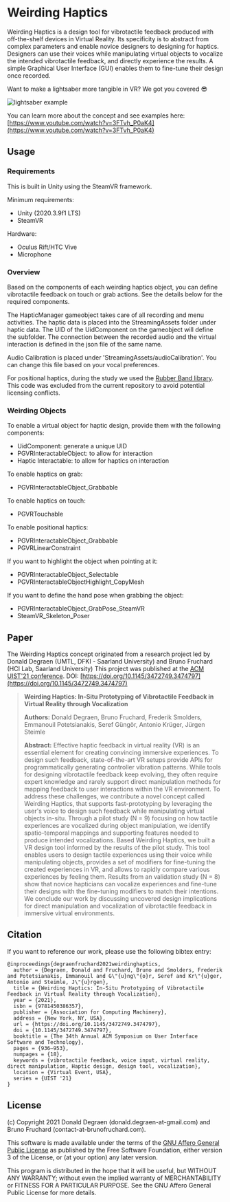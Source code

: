 # Weirding Haptics

Weirding Haptics is a design tool for vibrotactile feedback produced with off-the-shelf devices in Virtual Reality. Its specificity is to abstract from complex parameters and enable novice designers to designing for haptics. Designers can use their voices while manipulating virtual objects to vocalize the intended vibrotactile feedback, and directly experience the results. A simple Graphical User Interface (GUI) enables them to fine-tune their design once recorded.

Want to make a lightsaber more tangible in VR? We got you covered 😎

![lightsaber example](https://user-images.githubusercontent.com/5594020/136162577-57eaf062-4ecc-455b-ba79-f796e545ea34.png)

You can learn more about the concept and see examples here: [https://www.youtube.com/watch?v=3FTvh_P0aK4](https://www.youtube.com/watch?v=3FTvh_P0aK4)

## Usage

### Requirements

This is built in Unity using the SteamVR framework.

Minimum requirements:
- Unity (2020.3.9f1 LTS)
- SteamVR

Hardware:
- Oculus Rift/HTC Vive
- Microphone

### Overview

Based on the components of each weirding haptics object, you can define vibrotactile feedback on touch or grab actions. See the details below for the required components.

The HapticManager gameobject takes care of all recording and menu activities. The haptic data is placed into the StreamingAssets folder under haptic data. The UID of the UidComponent on the gameobject will define the subfolder. The connection between the recorded audio and the virtual interaction is defined in the json file of the same name.

Audio Calibration is placed under 'StreamingAssets/audioCalibration'. You can change this file based on your vocal preferences.

For positional haptics, during the study we used the [Rubber Band library](https://breakfastquay.com/rubberband/). This code was excluded from the current repository to avoid potential licensing conflicts.

### Weirding Objects

To enable a virtual object for haptic design, provide them with the following components:
- UidComponent: generate a unique UID
- PGVRInteractableObject: to allow for interaction
- Haptic Interactable: to allow for haptics on interaction

To enable haptics on grab:
- PGVRInteractableObject_Grabbable

To enable haptics on touch:
- PGVRTouchable

To enable positional haptics:
- PGVRInteractableObject_Grabbable
- PGVRLinearConstraint

If you want to highlight the object when pointing at it:
- PGVRInteractableObject_Selectable
- PGVRInteractableObjectHighlight_CopyMesh

If you want to define the hand pose when grabbing the object:
- PGVRInteractableObject_GrabPose_SteamVR
- SteamVR_Skeleton_Poser


## Paper

The Weirding Haptics concept originated from a research project led by Donald Degraen (UMTL, DFKI - Saarland University) and Bruno Fruchard (HCI Lab, Saarland University)
This project was published at the [ACM UIST'21 conference](https://uist.acm.org/uist2021/).
DOI: [https://doi.org/10.1145/3472749.3474797](https://doi.org/10.1145/3472749.3474797)


> **Weirding Haptics: In-Situ Prototyping of Vibrotactile Feedback in Virtual Reality through Vocalization**
>
> **Authors:** Donald Degraen, Bruno Fruchard, Frederik Smolders, Emmanouil Potetsianakis, Seref Güngör, Antonio Krüger, Jürgen Steimle
>
> **Abstract:**
> Effective haptic feedback in virtual reality (VR) is an essential element for creating convincing immersive experiences. To design such feedback, state-of-the-art VR setups provide APIs for programmatically generating controller vibration patterns. While tools for designing vibrotactile feedback keep evolving, they often require expert knowledge and rarely support direct manipulation methods for mapping feedback to user interactions within the VR environment. To address these challenges, we contribute a novel concept called Weirding Haptics, that supports fast-prototyping by leveraging the user's voice to design such feedback while manipulating virtual objects in-situ. Through a pilot study (N = 9) focusing on how tactile experiences are vocalized during object manipulation, we identify spatio-temporal mappings and supporting features needed to produce intended vocalizations. Based Weirding Haptics, we built a VR design tool informed by the results of the pilot study. This tool enables users to design tactile experiences using their voice while manipulating objects, provides a set of modifiers for fine-tuning the created experiences in VR, and allows to rapidly compare various experiences by feeling them. Results from an validation study (N = 8) show that novice hapticians can vocalize experiences and fine-tune their designs with the fine-tuning modifiers to match their intentions. We conclude our work by discussing uncovered design implications for direct manipulation and vocalization of vibrotactile feedback in immersive virtual environments.


## Citation

If you want to reference our work, please use the following bibtex entry:

```
@inproceedings{degraenfruchard2021weirdinghaptics,
  author = {Degraen, Donald and Fruchard, Bruno and Smolders, Frederik and Potetsianakis, Emmanouil and G\"{u}ng\"{o}r, Seref and Kr\"{u}ger, Antonio and Steimle, J\"{u}rgen},
  title = {Weirding Haptics: In-Situ Prototyping of Vibrotactile Feedback in Virtual Reality through Vocalization},
  year = {2021},
  isbn = {9781450386357},
  publisher = {Association for Computing Machinery},
  address = {New York, NY, USA},
  url = {https://doi.org/10.1145/3472749.3474797},
  doi = {10.1145/3472749.3474797},
  booktitle = {The 34th Annual ACM Symposium on User Interface Software and Technology},
  pages = {936–953},
  numpages = {18},
  keywords = {vibrotactile feedback, voice input, virtual reality, direct manipulation, Haptic design, design tool, vocalization},
  location = {Virtual Event, USA},
  series = {UIST '21}
}
```

## License

(c) Copyright 2021 Donald Degraen (donald.degraen-at-gmail.com) and Bruno Fruchard (contact-at-brunofruchard.com).

This software is made available under the terms of the [GNU Affero General Public License](https://www.gnu.org/licenses/agpl-3.0.html) as published by the Free Software Foundation, either version 3 of the License, or (at your option) any later version.

This program is distributed in the hope that it will be useful, but WITHOUT ANY WARRANTY; without even the implied warranty of MERCHANTABILITY or FITNESS FOR A PARTICULAR PURPOSE. See the GNU Affero General Public License for more details.
